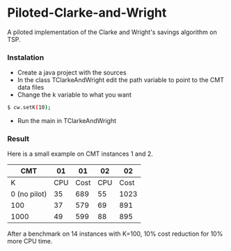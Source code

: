 # Piloted-Clarke-and-Wright
A piloted implementation of the Clarke and Wright's savings algorithm on TSP.

### Instalation
* Create a java project with the sources
* In the class TClarkeAndWright edit the path variable to point to the CMT data files
* Change the k variable to what you want 
```sh
$ cw.setK(10);
```
* Run the main in TClarkeAndWright

### Result
Here is a small example on CMT instances 1 and 2.

|    CMT             |    01     | 01         | 02        | 02         |
|--------------------|-----------|------------|-----------|------------|
|    K               |    CPU    |    Cost    |    CPU    |    Cost    |
|    0 (no pilot)    |    35     |    689     |    55     |    1023    |
|    100             |    37     |    579     |    69     |    891     |
|    1000            |    49     |    599     |    88     |    895     |


After a benchmark on 14 instances with K=100, 10% cost reduction for 10% more CPU time.
